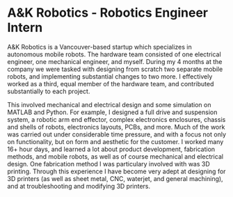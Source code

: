 # A&K Robotics - Robotics Engineer Intern

A&K Robotics is a Vancouver-based startup which specializes in autonomous mobile robots. The hardware team consisted of one electrical engineer, one mechanical engineer, and myself. During my 4 months at the company we were tasked with designing from scratch two separate mobile robots, and implementing substantial changes to two more. I effectively worked as a third, equal member of the hardware team, and contributed substantially to each project.  

This involved mechanical and electrical design and some simulation on MATLAB and Python. For example, I designed a full drive and suspension system, a robotic arm end effector, complex electronics enclosures, chassis and shells of robots, electronics layouts, PCBs, and more. Much of the work was carried out under considerable time pressure, and with a focus not only on functionality, but on form and aesthetic for the customer. I worked many 16+ hour days, and learned a lot about product development, fabrication methods, and mobile robots, as well as of course mechanical and electrical design. One fabrication method I was particulary involved with was 3D printing. Through this experience I have become very adept at designing for 3D printers (as well as sheet metal, CNC, waterjet, and general machining), and at troubleshooting and modifying 3D printers.
